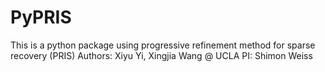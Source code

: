 # PyPRIS
This is a python package using progressive refinement method for sparse recovery (PRIS)
Authors: Xiyu Yi, Xingjia Wang @ UCLA
PI: Shimon Weiss

